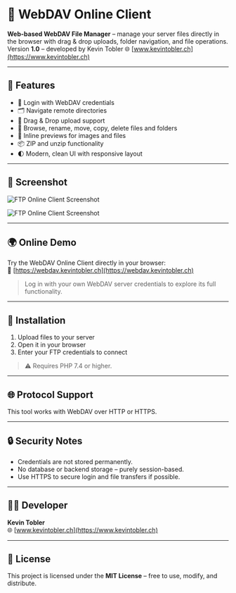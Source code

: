 # 📁 WebDAV Online Client

**Web-based WebDAV File Manager** – manage your server files directly in the browser with drag & drop uploads, folder navigation, and file operations.  
Version **1.0** – developed by Kevin Tobler 🌐 [www.kevintobler.ch](https://www.kevintobler.ch)

---

## 🚀 Features

- 🔐 Login with WebDAV credentials
- 🗂️ Navigate remote directories
- 📂 Drag & Drop upload support
- 🧭 Browse, rename, move, copy, delete files and folders
- 📄 Inline previews for images and files
- 📦 ZIP and unzip functionality
- 🌓 Modern, clean UI with responsive layout

---

## 📸 Screenshot

![FTP Online Client Screenshot](https://online.kevintobler.ch/projectimages/WebDAVOnlineClientLogin.png)

![FTP Online Client Screenshot](https://online.kevintobler.ch/projectimages/WebDAVOnlineClientBrowser.png)

---

## 🌍 Online Demo

Try the WebDAV Online Client directly in your browser:  
🔗 [https://webdav.kevintobler.ch](https://webdav.kevintobler.ch)

> Log in with your own WebDAV server credentials to explore its full functionality.

---

## 🔧 Installation

1. Upload files to your server
2. Open it in your browser
3. Enter your FTP credentials to connect

> ⚠️ Requires PHP 7.4 or higher.

---

## 🌐 Protocol Support

This tool works with WebDAV over HTTP or HTTPS.

---

## 🔒 Security Notes

- Credentials are not stored permanently.
- No database or backend storage – purely session-based.
- Use HTTPS to secure login and file transfers if possible.

---

## 🧑‍💻 Developer

**Kevin Tobler**  
🌐 [www.kevintobler.ch](https://www.kevintobler.ch)

---

## 📜 License

This project is licensed under the **MIT License** – free to use, modify, and distribute.
